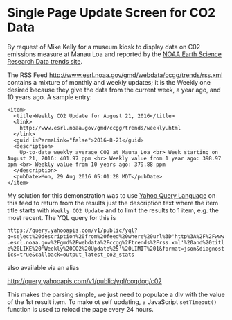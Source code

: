 # Single Page Update Screen for CO2 Data

By request of Mike Kelly for a museum kiosk to display data on C02 emissions measure at Manau Loa and reported by the [NOAA Earth Science Research Data trends site](http://www.esrl.noaa.gov/gmd/ccgg/trends/index.html).

The RSS Feed http://www.esrl.noaa.gov/gmd/webdata/ccgg/trends/rss.xml contains a mixture of monthly and weekly updates; it is the Weekly one desired because they give the data from the current week, a year ago, and 10 years ago. A sample entry:

```
<item>
  <title>Weekly CO2 Update for August 21, 2016</title>
  <link>
    http://www.esrl.noaa.gov/gmd/ccgg/trends/weekly.html
  </link>
  <guid isPermaLink="false">2016-8-21</guid>
  <description>
    Up-to-date weekly average CO2 at Mauna Loa <br> Week starting on August 21, 2016: 401.97 ppm <br> Weekly value from 1 year ago: 398.97 ppm <br> Weekly value from 10 years ago: 379.88 ppm
  </description>
  <pubDate>Mon, 29 Aug 2016 05:01:28 MDT</pubDate>
</item>
```


My solution for this demonstration was to use [Yahoo Query Language](https://developer.yahoo.com/yql/) on this feed to return from the  results just the description text where the item title starts with `Weekly CO2 Update` and to limit the results to 1 item, e.g. the most recent. The YQL query for this is

`https://query.yahooapis.com/v1/public/yql?q=select%20description%20from%20feed%20where%20url%3D'http%3A%2F%2Fwww.esrl.noaa.gov%2Fgmd%2Fwebdata%2Fccgg%2Ftrends%2Frss.xml'%20and%20title%20LIKE%20'Weekly%20CO2%20Update%25'%20LIMIT%201&format=json&diagnostics=true&callback=output_latest_co2_stats`

also available via an alias

http://query.yahooapis.com/v1/public/yql/cogdog/c02

This makes the parsing simple, we just need to populate a div with the value of the 1st result item. To make ot self updating, a JavaScript `setTimeout()` function is used to reload the page every 24 hours.



